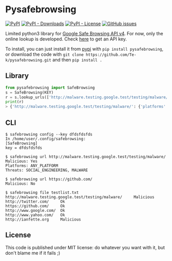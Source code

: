 # Pysafebrowsing

[![PyPI](https://img.shields.io/pypi/v/pysafebrowsing)](https://pypi.org/project/pysafebrowsing/) [![PyPI - Downloads](https://img.shields.io/pypi/dm/pysafebrowsing)](https://pypistats.org/packages/pysafebrowsing) [![PyPI - License](https://img.shields.io/pypi/l/pysafebrowsing)](LICENSE) [![GitHub issues](https://img.shields.io/github/issues/te-k/pysafebrowsing)](https://github.com/Te-k/pysafebrowsing/issues)

Limited python3 library for [Google Safe Browsing API v4](https://developers.google.com/safe-browsing/v4/). For now, only the online lookup is developed. Check [here](https://developers.google.com/safe-browsing/v4/get-started) to get an API key.

To install, you can just install it from [pypi](https://pypi.org/project/pysafebrowsing) with `pip install pysafebrowsing`, or download the code with `git clone https://github.com/Te-k/pysafebrowsing.git` and then `pip install .`

## Library

```python
from pysafebrowsing import SafeBrowsing
s = SafeBrowsing(KEY)
r = s.lookup_urls(['http://malware.testing.google.test/testing/malware/'])
print(r)
> {'http://malware.testing.google.test/testing/malware/': {'platforms': ['ANY_PLATFORM'], 'threats': ['MALWARE', 'SOCIAL_ENGINEERING'], 'malicious': True, 'cache': '300s'}}
```

## CLI

```
$ safebrowsing config --key dfdsfdsfds
In /home/user/.config/safebrowsing:
[SafeBrowsing]
key = dfdsfdsfds

$ safebrowsing url http://malware.testing.google.test/testing/malware/
Malicious: Yes
Platforms: ANY_PLATFORM
Threats: SOCIAL_ENGINEERING, MALWARE

$ safebrowsing url https://github.com/
Malicious: No

$ safebrowsing file testlist.txt
http://malware.testing.google.test/testing/malware/     Malicious
http://twitter.com/     Ok
https://github.com/     Ok
http://www.google.com/  Ok
http://www.yahoo.com/   Ok
http://ianfette.org     Malicious
```

## License

This code is published under MIT license: do whatever you want with it, but don't blame me if it fails ;)
